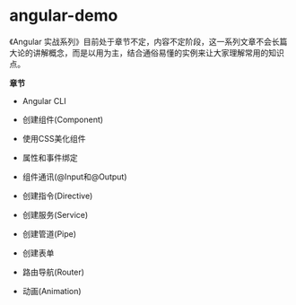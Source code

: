 # angular-demo
《Angular 实战系列》目前处于章节不定，内容不定阶段，这一系列文章不会长篇大论的讲解概念，而是以用为主，结合通俗易懂的实例来让大家理解常用的知识点。

**章节**

- Angular CLI

- 创建组件(Component)

- 使用CSS美化组件

- 属性和事件绑定
 
- 组件通讯(@Input和@Output)

- 创建指令(Directive)

- 创建服务(Service)

- 创建管道(Pipe)

- 创建表单

- 路由导航(Router)

- 动画(Animation)


